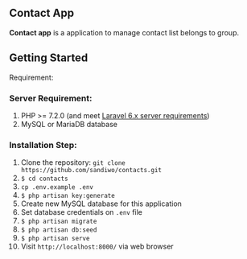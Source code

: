 ## Contact App

**Contact app** is a application to manage contact list belongs to group.

## Getting Started
Requirement: 
### Server Requirement:
1. PHP >= 7.2.0 (and meet [Laravel 6.x server requirements](https://laravel.com/docs/6.x#server-requirements))
2. MySQL or MariaDB database

### Installation Step:
1. Clone the repository: `git clone https://github.com/sandiwo/contacts.git`
2. `$ cd contacts`
3. `cp .env.example .env`
4. `$ php artisan key:generate`
5. Create new MySQL database for this application
6. Set database credentials on `.env` file
7. `$ php artisan migrate`
8. `$ php artisan db:seed`
9. `$ php artisan serve`
10. Visit `http://localhost:8000/` via web browser
